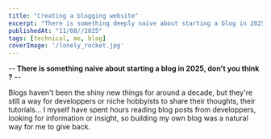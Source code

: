 ```yaml
---
title: "Creating a blogging website"
excerpt: "There is something deeply naive about starting a blog in 2025, don't you think ?"
publishedAt: "11/08//2025"
tags: [technical, me, blog]
coverImage: '/lonely_rocket.jpg'
---
```


-- **There is something naive about starting a blog in 2025, don't you think ?** --

Blogs haven't been the shiny new things for around a decade, but they're still a way for developpers or niche hobbyists to share their thoughts, their tutorials... I myself have spent hours reading blog posts from developpers, looking for information or insight, so building my own blog was a natural way for me to give back.